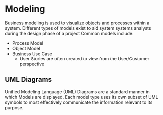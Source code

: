 # Modeling
Business modeling is used to visualize objects and processes within a system. Different types of models exist to aid system systems analysts during the design phase of a project
Common models include:
* Process Model
* Object Model
* Business Use Case 
  * User Stories are often created to view from the User/Customer perspective


## UML Diagrams
Unified Modeling Language (UML) Diagrams are a standard manner in which Models are displayed.
Each model type uses its own subset of UML symbols to most effectively communicate the information relevant to its purpose.
